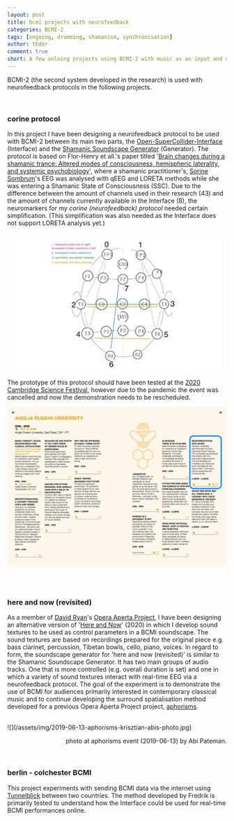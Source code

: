 ```yaml
---
layout: post
title: bcmi projects with neurofeedback
categories: BCMI-2
tags: [ongoing, drumming, shamanism, synchronisation]
author: tEdör
comment: true
short: A few onloing projects using BCMI-2 with music as an input and output of the brain in real-time. 
---
```

<!--
- can i find the corine protocol image with 'cancelled' on it - it is in the Facebook downloaded archive.
- image for berlin - colchester BCMI?
-->
BCMI-2 (the second system developed in the research) is used with neurofeedback protocols in the following projects.

<br>

### corine protocol
In this project I have been designing a neurofeedback protocol to be used with BCMI-2 between its main two parts, the [Open-SuperCollider-Interface](/openbci-supercollider-interface/) (Interface) and the [Shamanic Soundscape Generator](/shamanic-soundscape-generator/) (Generator). The protocol is based on Flor-Henry et all.'s paper titled '[Brain changes during a shamanic trance: Altered modes of consciousness, hemispheric laterality, and systemic psychobiology](https://www.researchgate.net/publication/315988926_Brain_changes_during_a_shamanic_trance_Altered_modes_of_consciousness_hemispheric_laterality_and_systemic_psychobiology)', where a shamanic practitioner's, [Sorine Sombrum](https://www.corinesombrun.com/en/biography/)'s EEG was analysed with qEEG and LORETA methods while she was entering a Shamanic State of Consciousness (SSC). Due to the difference between the amount of channels used in their research (43) and the amount of channels currently available in the Interface (8), the neuromarkers for my _corine (neurofeedback) protocol_ needed certain simplification. (This simplification was also needed as the Interface does not support LORETA analysis yet.)

![](../assets/img/20190101-corine-protocol-draft.jpg)

The prototype of this protocol should have been tested at the [2020 Cambridge Science Festival](https://issuu.com/camscifest/docs/csf_2020_online), however due to the pandemic the event was cancelled and now the demonstration needs to be rescheduled.

![](../assets/img/20200321-cambridge-science-festival-cancelled.jpg)

<br>
<br>

### here and now (revisited)
As a member of [David Ryan](http://david-ryan.co.uk/)'s [Opera Aperta Project](https://operaapertaproject.com/), I have been designing an alternative version of '[Here and Now](https://operaapertaproject.com/works/)' (2020) in which I develop sound textures to be used as control parameters in a BCMI soundscape. The sound textures are based on recordings prepared for the original piece e.g. bass clarinet, percussion, Tibetan bowls, cello, piano, voices. In regard to form, the soundscape generator for 'here and now (revisited)' is similar to the Shamanic Soundscape Generator. It has two main groups of audio tracks. One that is more controlled (e.g. overall duration is set) and one in which a variety of sound textures interact with real-time EEG via a neurofeedback protocol. The goal of the experiment is to demonstrate the use of BCMI for audiences primarily interested in contemporary classical music and to continue developing the surround spatialisation method developed for a previous Opera Aperta Project project, [aphorisms](/aphorisms/).

<br>
![](/assets/img/2019-06-13-aphorisms-krisztian-abis-photo.jpg)
<p style="text-align:right;">photo at aphorisms event (2019-06-13) by Abi Pateman.</p>

<br>

### berlin - colchester BCMI
This project experiments with sending BCMI data via the internet using [Tunnelblick](https://tunnelblick.net/) between two countries. The method developed by Fredrik is primarily tested to understand how the Interface could be used for real-time BCMI performances online.
